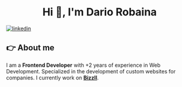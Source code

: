 
<h1 align="center">Hi 👋, I'm Dario Robaina</h1>

[![linkedin](https://img.shields.io/static/v1?label=&message=linkedin&color=0e76a8&logo=linkedin&logoColor=white&style=for-the-badge)](https://www.linkedin.com/in/dariorobaina)

## 👉 About me
I am a **Frontend Developer** with +2 years of experience in Web Development. Specialized in the development of custom websites for companies. I currently work on **<a href="https://bizzll.com/">Bizzll</a>**.
